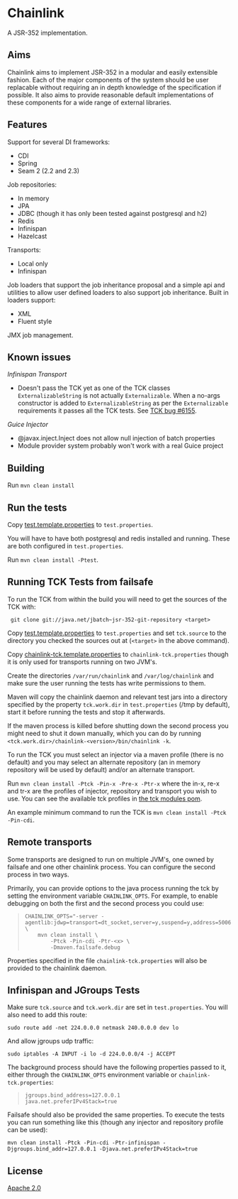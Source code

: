 # Chainlink

A JSR-352 implementation.

## Aims

Chainlink aims to implement JSR-352 in a modular and easily extensible
fashion. Each of the major components of the system should be user
replacable without requiring an in depth knowledge of the specification
if possible. It also aims to provide reasonable default implementations
of these components for a wide range of external libraries.

## Features

Support for several DI frameworks:
- CDI
- Spring
- Seam 2 (2.2 and 2.3)

Job repositories:
- In memory
- JPA
- JDBC (though it has only been tested against postgresql and h2)
- Redis
- Infinispan
- Hazelcast

Transports:
- Local only
- Infinispan

Job loaders that support the job inheritance proposal and a simple api
and utilities to allow user defined loaders to also support job
inheritance. Built in loaders support:
- XML
- Fluent style

JMX job management.

## Known issues

_Infinispan Transport_

- Doesn't pass the TCK yet as one of the TCK classes `ExternalizableString`
  is not actually `Externalizable`. When a no-args constructor is added to
  `ExternalizableString` as per the `Externalizable` requirements it passes
  all the TCK tests. See [TCK bug #6155](https://java.net/bugzilla/show_bug.cgi?id=6155).

_Guice Injector_

- @javax.inject.Inject does not allow null injection of batch properties
- Module provider system probably won't work with a real Guice project

## Building

Run `mvn clean install`

## Run the tests

Copy [test.template.properties](test.template.properties) to `test.properties`. 

You will have to have both postgresql and redis installed and running. These
are both configured in `test.properties`.

Run `mvn clean install -Ptest`.

## Running TCK Tests from failsafe

To run the TCK from within the build you will need to get the sources
of the TCK with:

` git clone git://java.net/jbatch~jsr-352-git-repository <target>`

Copy [test.template.properties](test.template.properties)
to `test.properties` and set `tck.source` to the directory you checked
the sources out at (`<target>` in the above command).

Copy [chainlink-tck.template.properties](tck/chainlink-tck.template.properties)
to `chainlink-tck.properties` though it is only used for transports
running on two JVM's.

Create the directories `/var/run/chainlink` and `/var/log/chainlink`
and make sure the user running the tests has write permissions to them.

Maven will copy the chainlink daemon and relevant test jars into a
directory specified by the property `tck.work.dir` in `test.properties`
(/tmp by default), start it before running the tests and stop it afterwards.

If the maven process is killed before shutting down the second process
you might need to shut it down manually, which you can do by running
`<tck.work.dir>/chainlink-<version>/bin/chainlink -k`.

To run the TCK you must select an injector via a maven profile (there is
no default) and you may select an alternate  repository (an in memory
repository will be used by default) and/or an alternate transport.

Run `mvn clean install -Ptck -Pin-x -Pre-x -Ptr-x` where the in-x, re-x
and tr-x are the profiles of injector, repository and transport you
wish to use. You can see the available tck profiles in [the tck modules pom](tck/pom.xml).

An example minimum command to run the TCK is `mvn clean install -Ptck -Pin-cdi`.

## Remote transports

Some transports are designed to run on multiple JVM's, one owned by
failsafe and one other chainlink process. You can configure the second
process in two ways.

Primarily, you can provide options to the java process running the tck
by setting the environment variable `CHAINLINK_OPTS`. For example, to
enable debugging on both the first and the second process you could
use:

>     CHAINLINK_OPTS="-server -agentlib:jdwp=transport=dt_socket,server=y,suspend=y,address=5006" \
>         mvn clean install \
>             -Ptck -Pin-cdi -Ptr-<x> \
>             -Dmaven.failsafe.debug

Properties specified in the file `chainlink-tck.properties` will also
be provided to the chainlink daemon.

## Infinispan and JGroups Tests

Make sure `tck.source` and `tck.work.dir` are set in `test.properties`.
You will also need to add this route:

`sudo route add -net 224.0.0.0 netmask 240.0.0.0 dev lo`

And allow jgroups udp traffic:

`sudo iptables -A INPUT -i lo -d 224.0.0.0/4 -j ACCEPT`

The background process should have the following properties passed to
it, either through the `CHAINLINK_OPTS` environment variable or
`chainlink-tck.properties`:

>     jgroups.bind_address=127.0.0.1
>     java.net.preferIPv4Stack=true

Failsafe should also be provided the same properties. To execute the
tests you can run something like this (though any injector and
repository profile can be used):

`mvn clean install -Ptck -Pin-cdi -Ptr-infinispan -Djgroups.bind_addr=127.0.0.1 -Djava.net.preferIPv4Stack=true`

## License

[Apache 2.0](LICENSE.txt)
